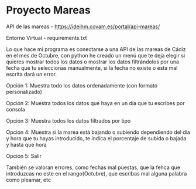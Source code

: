 # Proyecto Mareas

API de las mareas - https://ideihm.covam.es/portal/api-mareas/ 

Entorno Virtual - requirements.txt

Lo que hace mi programa es conectarse a una API de las mareas de Cádiz en el mes de Octubre, con python he creado un menú que te deja elegir si quieres mostrar todos los datos o mostrar los datos filtrándolos por una fecha que tu seleccionas manualmente, si la fecha no existe o esta mal escrita dará un error.

Opción 1: Muestra todo los datos ordenadamente (con formato personalizado)

Opción 2: Muestra todos los datos que haya en un día que tu escribes por consola

Opción 3: Muestra todos los datos filtrados por tipo

Opción 4: Muestra si la marea está bajando o subiendo dependiendo del día y hora que tu hayas introducido, te indíca el porcentaje de subida o bajada y hasta que hora 

Opción 5: Salir

También se valoran errores, como fechas mal puestas, que la fehca que introduzcas no este en el rango(Octubre), que escribas mal alguna palabra como pleamar, etc
